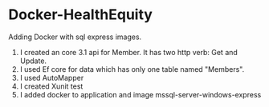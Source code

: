 # Docker-HealthEquity
Adding Docker with sql express images.
1) I created an core 3.1 api for Member. It has two http verb: Get and Update.
2) I used Ef core for data which has only one table named "Members".
3) I used AutoMapper
4) I created Xunit test
5) I added docker to application and image mssql-server-windows-express

